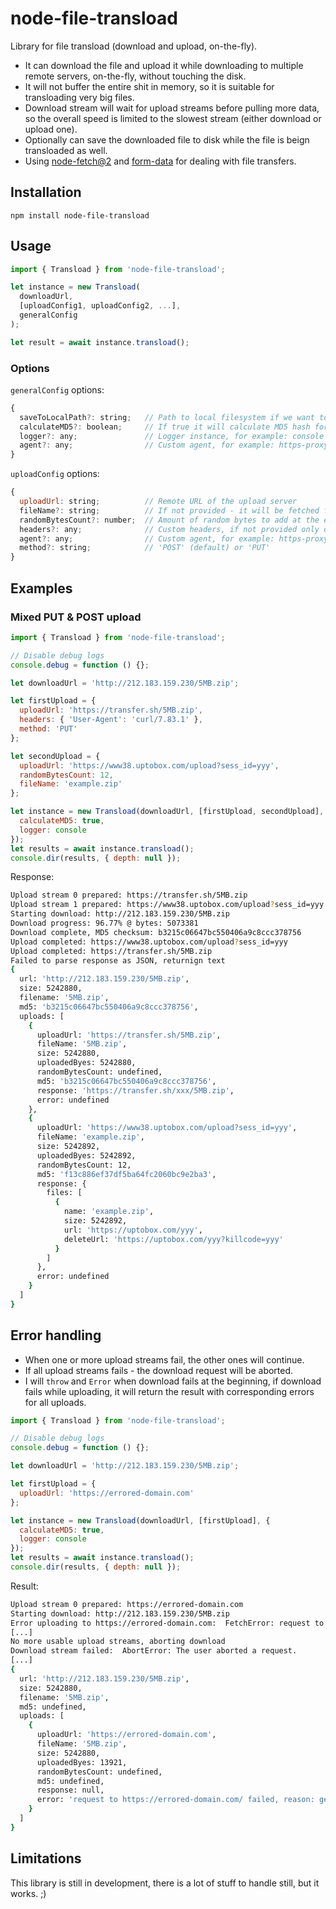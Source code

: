 # node-file-transload

Library for file transload (download and upload, on-the-fly).

- It can download the file and upload it while downloading to multiple remote servers, on-the-fly, without touching the disk.
- It will not buffer the entire shit in memory, so it is suitable for transloading very big files.
- Download stream will wait for upload streams before pulling more data, so the overall speed is limited to the slowest stream (either download or upload one).
- Optionally can save the downloaded file to disk while the file is beign transloaded as well.
- Using [node-fetch@2](https://github.com/node-fetch/node-fetch/tree/2.x) and [form-data](https://github.com/form-data/form-data) for dealing with file transfers.

## Installation

```
npm install node-file-transload
```

## Usage

```js
import { Transload } from 'node-file-transload';

let instance = new Transload(
  downloadUrl,
  [uploadConfig1, uploadConfig2, ...],
  generalConfig
);

let result = await instance.transload();
```

### Options

`generalConfig` options:

```js
{
  saveToLocalPath?: string;   // Path to local filesystem if we want to save transloaded file to disk as well
  calculateMD5?: boolean;     // If true it will calculate MD5 hash for downloaded file and all of the uploads (separately)
  logger?: any;               // Logger instance, for example: console
  agent?: any;                // Custom agent, for example: https-proxy-agent
}
```

`uploadConfig` options:

```js
{
  uploadUrl: string;          // Remote URL of the upload server
  fileName?: string;          // If not provided - it will be fetched from download source (Content-Disposition, then URL)
  randomBytesCount?: number;  // Amount of random bytes to add at the end of the file
  headers?: any;              // Custom headers, if not provided only default 'User-Agent' is used
  agent?: any;                // Custom agent, for example: https-proxy-agent
  method?: string;            // 'POST' (default) or 'PUT'
}
```

## Examples

### Mixed PUT & POST upload

```js
import { Transload } from 'node-file-transload';

// Disable debug logs
console.debug = function () {};

let downloadUrl = 'http://212.183.159.230/5MB.zip';

let firstUpload = {
  uploadUrl: 'https://transfer.sh/5MB.zip',
  headers: { 'User-Agent': 'curl/7.83.1' },
  method: 'PUT'
};

let secondUpload = {
  uploadUrl: 'https://www38.uptobox.com/upload?sess_id=yyy',
  randomBytesCount: 12,
  fileName: 'example.zip'
};

let instance = new Transload(downloadUrl, [firstUpload, secondUpload], {
  calculateMD5: true,
  logger: console
});
let results = await instance.transload();
console.dir(results, { depth: null });
```

Response:

```bash
Upload stream 0 prepared: https://transfer.sh/5MB.zip
Upload stream 1 prepared: https://www38.uptobox.com/upload?sess_id=yyy
Starting download: http://212.183.159.230/5MB.zip
Download progress: 96.77% @ bytes: 5073381
Download complete, MD5 checksum: b3215c06647bc550406a9c8ccc378756
Upload completed: https://www38.uptobox.com/upload?sess_id=yyy
Upload completed: https://transfer.sh/5MB.zip
Failed to parse response as JSON, returnign text
{
  url: 'http://212.183.159.230/5MB.zip',
  size: 5242880,
  filename: '5MB.zip',
  md5: 'b3215c06647bc550406a9c8ccc378756',
  uploads: [
    {
      uploadUrl: 'https://transfer.sh/5MB.zip',
      fileName: '5MB.zip',
      size: 5242880,
      uploadedByes: 5242880,
      randomBytesCount: undefined,
      md5: 'b3215c06647bc550406a9c8ccc378756',
      response: 'https://transfer.sh/xxx/5MB.zip',
      error: undefined
    },
    {
      uploadUrl: 'https://www38.uptobox.com/upload?sess_id=yyy',
      fileName: 'example.zip',
      size: 5242892,
      uploadedByes: 5242892,
      randomBytesCount: 12,
      md5: 'f13c886ef37df5ba64fc2060bc9e2ba3',
      response: {
        files: [
          {
            name: 'example.zip',
            size: 5242892,
            url: 'https://uptobox.com/yyy',
            deleteUrl: 'https://uptobox.com/yyy?killcode=yyy'
          }
        ]
      },
      error: undefined
    }
  ]
}
```

## Error handling

- When one or more upload streams fail, the other ones will continue.
- If all upload streams fails - the download request will be aborted.
- I will `throw` and `Error` when download fails at the beginning, if download fails while uploading, it will return the result with corresponding errors for all uploads.

```js
import { Transload } from 'node-file-transload';

// Disable debug logs
console.debug = function () {};

let downloadUrl = 'http://212.183.159.230/5MB.zip';

let firstUpload = {
  uploadUrl: 'https://errored-domain.com'
};

let instance = new Transload(downloadUrl, [firstUpload], {
  calculateMD5: true,
  logger: console
});
let results = await instance.transload();
console.dir(results, { depth: null });
```

Result:

```bash
Upload stream 0 prepared: https://errored-domain.com
Starting download: http://212.183.159.230/5MB.zip
Error uploading to https://errored-domain.com:  FetchError: request to https://errored-domain.com/ failed, reason: getaddrinfo ENOTFOUND errored-domain.com
[...]
No more usable upload streams, aborting download
Download stream failed:  AbortError: The user aborted a request.
[...]
{
  url: 'http://212.183.159.230/5MB.zip',
  size: 5242880,
  filename: '5MB.zip',
  md5: undefined,
  uploads: [
    {
      uploadUrl: 'https://errored-domain.com',
      fileName: '5MB.zip',
      size: 5242880,
      uploadedByes: 13921,
      randomBytesCount: undefined,
      md5: undefined,
      response: null,
      error: 'request to https://errored-domain.com/ failed, reason: getaddrinfo ENOTFOUND errored-domain.com'
    }
  ]
}
```

## Limitations

This library is still in development, there is a lot of stuff to handle still, but it works. ;)
